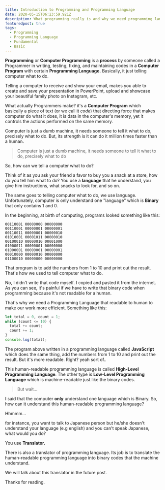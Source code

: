 ```yaml
---
title: Introduction to Programming and Programming Language
date: 2020-05-15T06:23:59.921Z
description: What programming really is and why we need programming language
featuredpost: true
tags:
  - Programming
  - Programming Language
  - Fundamental
  - Basic
---
```

**Programming** or **Computer Programming** is a **process** by someone called a Programmer in writing, testing, fixing, and maintaining codes in a **Computer Program** with certain **Programming Language.** Basically, it just telling computer what to do.

Telling a computer to receive and show your email, makes you able to create and save your presentation in PowerPoint, upload and showcase your beautiful family photo on Instagram, etc.

What actually Programmers make? it's a **Computer Program** which basically a piece of text (or we call it *code*) that directing force that makes computer do what it does, it is data in the computer's memory, yet it controls the actions performed on the same memory.

Computer is just a dumb machine, it needs someone to tell it what to do, precisely what to do. But, its strength is it can do it million times faster than a human.

> Computer is just a dumb machine, it needs someone to tell it what to do, precisely what to do

So, how can we tell a computer what to do? 

Think of it as you ask your friend a favor to buy you a snack at a store, how do you tell him what to do? You use a **language** that he understand, you give him instructions, what snacks to look for, and so on.

The same goes to telling computer what to do, we use language. Unfortunately, computer is only understand one "language" which is **Binary** that only contains 1 and 0.

In the beginning, at birth of computing, programs looked something like this:

```
00110001 00000000 00000000
00110001 00000001 00000001
00110011 00000001 00000010
01010001 00001011 00000010
00100010 00000010 00001000
01000011 00000001 00000000
01000001 00000001 00000001
00010000 00000010 00000000
01100010 00000000 00000000
```

That program is to add the numbers from 1 to 10 and print out the result. That's how we used to tell computer what to do.

No, I didn't write that code myself. I copied and pasted it from the internet. As you can see, it's painful if we have to write that binary code when programming because it's not readable for a human.

That's why we need a Programming Language that readable to human to make our work more efficient. Something like this:

```javascript
let total = 0, count = 1;
while (count <= 10) {
  total += count;
  count += 1;
}
console.log(total);
```

The program above written in a programming language called **JavaScript** which does the same thing, add the numbers from 1 to 10 and print out the result. But it's more readable. Right? yeah sort of..

This human-readable programming language is called **High-Level Programming Language**. The other type is **Low-Level Programming Language** which is machine-readable just like the binary codes.

> But wait...

I said that the computer **only**  understand one language which is Binary. So, how can it understand this human-readable programming language?

Hhmmm...

for instance, you want to talk to Japanese person but he/she doesn't understand your language (e.g english) and you can't speak Japanese, what would you do?

You use **Translator.**

There is also a translator of programming language. Its job is to translate the human-readable programming language into binary codes that the machine understand. 

We will talk about this translator in the future post.

Thanks for reading.